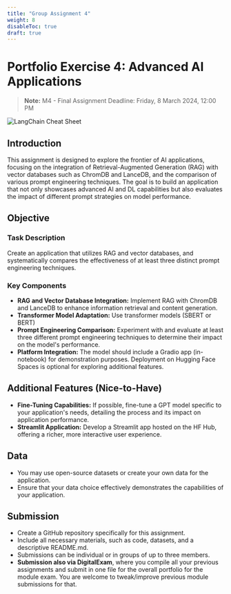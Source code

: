 ```yaml
---
title: "Group Assignment 4"
weight: 8
disableToc: true
draft: true
---
```


# Portfolio Exercise 4: Advanced AI Applications
> **Note:** M4 - Final Assignment Deadline: Friday, 8 March 2024, 12:00 PM

![LangChain Cheat Sheet](https://python.langchain.com/assets/images/rag_retrieval_generation-1046a4668d6bb08786ef73c56d4f228a.png)

## Introduction

This assignment is designed to explore the frontier of AI applications, focusing on the integration of Retrieval-Augmented Generation (RAG) with vector databases such as ChromDB and LanceDB, and the comparison of various prompt engineering techniques. The goal is to build an application that not only showcases advanced AI and DL capabilities but also evaluates the impact of different prompt strategies on model performance.

## Objective

### Task Description

Create an application that utilizes RAG and vector databases, and systematically compares the effectiveness of at least three distinct prompt engineering techniques. 

### Key Components

- **RAG and Vector Database Integration:** Implement RAG with ChromDB and LanceDB to enhance information retrieval and content generation.
- **Transformer Model Adaptation:** Use transformer models (SBERT or BERT)
- **Prompt Engineering Comparison:** Experiment with and evaluate at least three different prompt engineering techniques to determine their impact on the model's performance.
- **Platform Integration:** The model should include a Gradio app (in-notebook) for demonstration purposes. Deployment on Hugging Face Spaces is optional for exploring additional features.

## Additional Features (Nice-to-Have)

- **Fine-Tuning Capabilities:** If possible, fine-tune a GPT model specific to your application's needs, detailing the process and its impact on application performance.
- **Streamlit Application:** Develop a Streamlit app hosted on the HF Hub, offering a richer, more interactive user experience.

## Data

- You may use open-source datasets or create your own data for the application.
- Ensure that your data choice effectively demonstrates the capabilities of your application.

## Submission

- Create a GitHub repository specifically for this assignment.
- Include all necessary materials, such as code, datasets, and a descriptive README.md.
- Submissions can be individual or in groups of up to three members.
- **Submission also via DigitalExam**, where you compile all your previous assignments and submit in one file for the overall portfolio for the module exam. You are welcome to tweak/improve previous module submissions for that.
